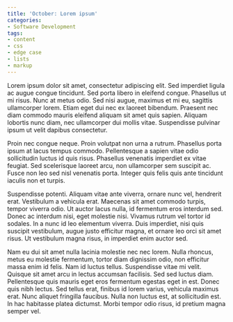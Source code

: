 ```yaml
---
title: 'October: Lorem ipsum'
categories:
- Software Development
tags:
- content
- css
- edge case
- lists
- markup
---
```

Lorem ipsum dolor sit amet, consectetur adipiscing elit. Sed imperdiet ligula ac augue congue tincidunt. Sed porta libero in eleifend congue. Phasellus ut mi risus. Nunc at metus odio. Sed nisi augue, maximus et mi eu, sagittis ullamcorper lorem. Etiam eget dui nec ex laoreet bibendum. Praesent nec diam commodo mauris eleifend aliquam sit amet quis sapien. Aliquam lobortis nunc diam, nec ullamcorper dui mollis vitae. Suspendisse pulvinar ipsum ut velit dapibus consectetur.

Proin nec congue neque. Proin volutpat non urna a rutrum. Phasellus porta ipsum at lacus tempus commodo. Pellentesque a sapien vitae odio sollicitudin luctus id quis risus. Phasellus venenatis imperdiet ex vitae feugiat. Sed scelerisque laoreet arcu, non ullamcorper sem suscipit ac. Fusce non leo sed nisl venenatis porta. Integer quis felis quis ante tincidunt iaculis non et turpis.

Suspendisse potenti. Aliquam vitae ante viverra, ornare nunc vel, hendrerit erat. Vestibulum a vehicula erat. Maecenas sit amet commodo turpis, tempor viverra odio. Ut auctor lacus nulla, id fermentum eros interdum sed. Donec ac interdum nisi, eget molestie nisi. Vivamus rutrum vel tortor id sodales. In a nunc id leo elementum viverra. Duis imperdiet, nisi quis suscipit vestibulum, augue justo efficitur magna, et ornare leo orci sit amet risus. Ut vestibulum magna risus, in imperdiet enim auctor sed.

Nam eu dui sit amet nulla lacinia molestie nec nec lorem. Nulla rhoncus, metus eu molestie fermentum, tortor diam dignissim odio, non efficitur massa enim id felis. Nam id luctus tellus. Suspendisse vitae mi velit. Quisque sit amet arcu in lectus accumsan facilisis. Sed sed luctus diam. Pellentesque quis mauris eget eros fermentum egestas eget in est. Donec quis nibh lectus. Sed tellus erat, finibus id lorem varius, vehicula maximus erat. Nunc aliquet fringilla faucibus. Nulla non luctus est, at sollicitudin est. In hac habitasse platea dictumst. Morbi tempor odio risus, id pretium magna semper vel.
